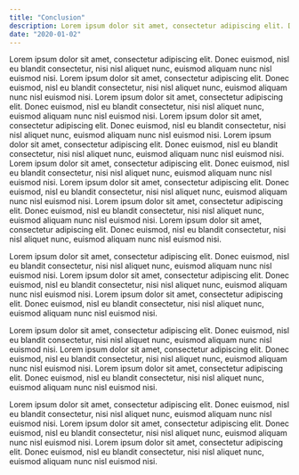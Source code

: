 ```yaml
---
title: "Conclusion"
description: Lorem ipsum dolor sit amet, consectetur adipiscing elit. Donec euismod, nisl eu blandit consectetur, nisi nisl aliquet nunc, euismod aliquam nunc nisl euismod nisi. Lorem ipsum dolor sit amet, consectetur adipiscing elit.
date: "2020-01-02"
---
```


Lorem ipsum dolor sit amet, consectetur adipiscing elit. Donec euismod, nisl eu blandit consectetur, nisi nisl aliquet nunc, euismod aliquam nunc nisl euismod nisi. Lorem ipsum dolor sit amet, consectetur adipiscing elit. Donec euismod, nisl eu blandit consectetur, nisi nisl aliquet nunc, euismod aliquam nunc nisl euismod nisi. Lorem ipsum dolor sit amet, consectetur adipiscing elit. Donec euismod, nisl eu blandit consectetur, nisi nisl aliquet nunc, euismod aliquam nunc nisl euismod nisi. Lorem ipsum dolor sit amet, consectetur adipiscing elit. Donec euismod, nisl eu blandit consectetur, nisi nisl aliquet nunc, euismod aliquam nunc nisl euismod nisi. Lorem ipsum dolor sit amet, consectetur adipiscing elit. Donec euismod, nisl eu blandit consectetur, nisi nisl aliquet nunc, euismod aliquam nunc nisl euismod nisi. Lorem ipsum dolor sit amet, consectetur adipiscing elit. Donec euismod, nisl eu blandit consectetur, nisi nisl aliquet nunc, euismod aliquam nunc nisl euismod nisi. Lorem ipsum dolor sit amet, consectetur adipiscing elit. Donec euismod, nisl eu blandit consectetur, nisi nisl aliquet nunc, euismod aliquam nunc nisl euismod nisi. Lorem ipsum dolor sit amet, consectetur adipiscing elit. Donec euismod, nisl eu blandit consectetur, nisi nisl aliquet nunc, euismod aliquam nunc nisl euismod nisi. Lorem ipsum dolor sit amet, consectetur adipiscing elit. Donec euismod, nisl eu blandit consectetur, nisi nisl aliquet nunc, euismod aliquam nunc nisl euismod nisi.

Lorem ipsum dolor sit amet, consectetur adipiscing elit. Donec euismod, nisl eu blandit consectetur, nisi nisl aliquet nunc, euismod aliquam nunc nisl euismod nisi. Lorem ipsum dolor sit amet, consectetur adipiscing elit. Donec euismod, nisl eu blandit consectetur, nisi nisl aliquet nunc, euismod aliquam nunc nisl euismod nisi. Lorem ipsum dolor sit amet, consectetur adipiscing elit. Donec euismod, nisl eu blandit consectetur, nisi nisl aliquet nunc, euismod aliquam nunc nisl euismod nisi.

Lorem ipsum dolor sit amet, consectetur adipiscing elit. Donec euismod, nisl eu blandit consectetur, nisi nisl aliquet nunc, euismod aliquam nunc nisl euismod nisi. Lorem ipsum dolor sit amet, consectetur adipiscing elit. Donec euismod, nisl eu blandit consectetur, nisi nisl aliquet nunc, euismod aliquam nunc nisl euismod nisi. Lorem ipsum dolor sit amet, consectetur adipiscing elit. Donec euismod, nisl eu blandit consectetur, nisi nisl aliquet nunc, euismod aliquam nunc nisl euismod nisi.

Lorem ipsum dolor sit amet, consectetur adipiscing elit. Donec euismod, nisl eu blandit consectetur, nisi nisl aliquet nunc, euismod aliquam nunc nisl euismod nisi. Lorem ipsum dolor sit amet, consectetur adipiscing elit. Donec euismod, nisl eu blandit consectetur, nisi nisl aliquet nunc, euismod aliquam nunc nisl euismod nisi. Lorem ipsum dolor sit amet, consectetur adipiscing elit. Donec euismod, nisl eu blandit consectetur, nisi nisl aliquet nunc, euismod aliquam nunc nisl euismod nisi.
